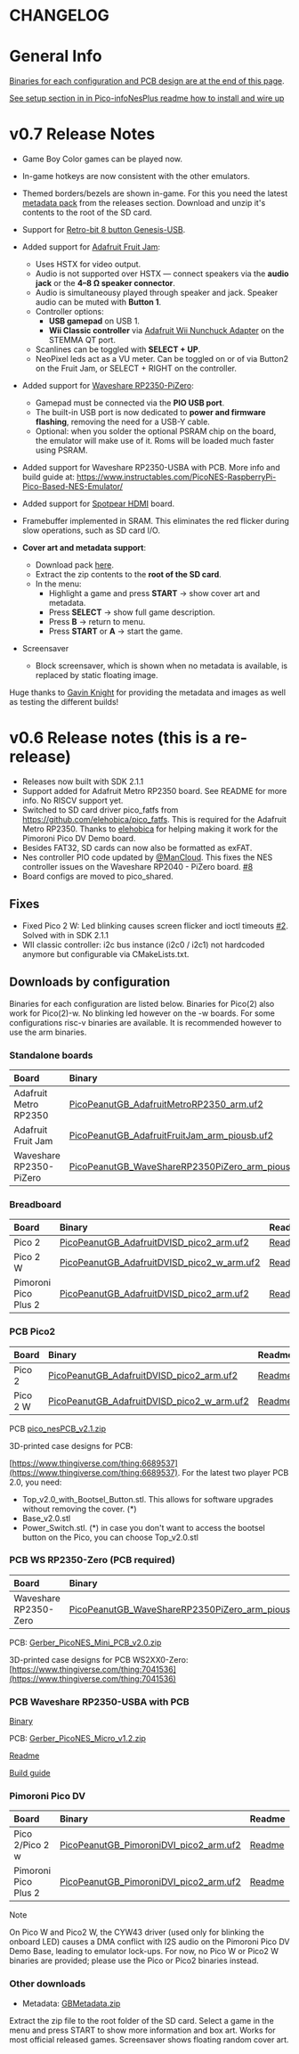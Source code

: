 # CHANGELOG

# General Info

[Binaries for each configuration and PCB design are at the end of this page](#downloads___).

[See setup section in in Pico-infoNesPlus readme how to install and wire up](https://github.com/fhoedemakers/pico-infonesPlus#pico-setup)

# v0.7 Release Notes

- Game Boy Color games can be played now.
- In-game hotkeys are now consistent with the other emulators. 
- Themed borders/bezels are shown in-game. For this you need the latest [metadata pack](https://github.com/fhoedemakers/pico-peanutGB/releases/latest/download/GBMetadata.zip) from the releases section. Download and unzip it's contents to the root of the SD card.
- Support for [Retro-bit 8 button Genesis-USB](https://www.retro-bit.com/controllers/genesis/#usb). 
- Added support for [Adafruit Fruit Jam](https://www.adafruit.com/product/6200):  
  - Uses HSTX for video output.  
  - Audio is not supported over HSTX — connect speakers via the **audio jack** or the **4–8 Ω speaker connector**.  
  - Audio is simultaneousy played through speaker and jack. Speaker audio can be muted with **Button 1**.  
  - Controller options:  
    - **USB gamepad** on USB 1.  
    - **Wii Classic controller** via [Adafruit Wii Nunchuck Adapter](https://www.adafruit.com/product/4836) on the STEMMA QT port.  
  - Scanlines can be toggled with **SELECT + UP**.  
  - NeoPixel leds act as a VU meter. Can be toggled on or of via Button2 on the Fruit Jam, or SELECT + RIGHT on the controller.

- Added support for [Waveshare RP2350-PiZero](https://www.waveshare.com/rp2350-pizero.htm):  
  - Gamepad must be connected via the **PIO USB port**.  
  - The built-in USB port is now dedicated to **power and firmware flashing**, removing the need for a USB-Y cable.  
  - Optional: when you solder the optional PSRAM chip on the board, the emulator will make use of it. Roms will be loaded much faster using PSRAM.

- Added support for Waveshare RP2350-USBA with PCB. More info and build guide at: https://www.instructables.com/PicoNES-RaspberryPi-Pico-Based-NES-Emulator/
- Added support for [Spotpear HDMI](https://spotpear.com/index/product/detail/id/1207.html) board.

- Framebuffer implemented in SRAM. This eliminates the red flicker during slow operations, such as SD card I/O.

- **Cover art and metadata support**:  
  - Download pack [here](https://github.com/fhoedemakers/pico-peanutGB/releases/latest/download/GBMetadata.zip).  
  - Extract the zip contents to the **root of the SD card**.  
  - In the menu:  
    - Highlight a game and press **START** → show cover art and metadata.  
    - Press **SELECT** → show full game description.  
    - Press **B** → return to menu.  
    - Press **START** or **A** → start the game.

- Screensaver
  - Block screensaver, which is shown when no metadata is available, is replaced by static floating image.

Huge thanks to [Gavin Knight](https://github.com/DynaMight1124) for providing the metadata and images as well as testing the different builds!

# v0.6 Release notes (this is a re-release)

- Releases now built with SDK 2.1.1
- Support added for Adafruit Metro RP2350 board. See README for more info. No RISCV support yet.
- Switched to SD card driver pico_fatfs from https://github.com/elehobica/pico_fatfs. This is required for the Adafruit Metro RP2350. Thanks to [elehobica](https://github.com/elehobica/pico_fatfs) for helping making it work for the Pimoroni Pico DV Demo board.
- Besides FAT32, SD cards can now also be formatted as exFAT.
- Nes controller PIO code updated by [@ManCloud](https://github.com/ManCloud). This fixes the NES controller issues on the Waveshare RP2040 - PiZero board. [#8](https://github.com/fhoedemakers/pico_shared/issues/8)
- Board configs are moved to pico_shared.

## Fixes
- Fixed Pico 2 W: Led blinking causes screen flicker and ioctl timeouts [#2](https://github.com/fhoedemakers/pico_shared/issues/2). Solved with in SDK 2.1.1
- WII classic controller: i2c bus instance (i2c0 / i2c1) not hardcoded anymore but configurable via CMakeLists.txt. 


<a name="downloads___"></a>
## Downloads by configuration

Binaries for each configuration are listed below. Binaries for Pico(2) also work for Pico(2)-w. No blinking led however on the -w boards.
For some configurations risc-v binaries are available. It is recommended however to use the arm binaries. 

### Standalone boards

| Board | Binary | Readme | |
|:--|:--|:--|:--|
| Adafruit Metro RP2350 | [PicoPeanutGB_AdafruitMetroRP2350_arm.uf2](https://github.com/fhoedemakers/pico-peanutGB/releases/latest/download/PicoPeanutGB_AdafruitMetroRP2350_arm.uf2) | [Readme](https://github.com/fhoedemakers/pico-infonesPlus/blob/main/README.md#adafruit-metro-rp2350) | |
| Adafruit Fruit Jam | [PicoPeanutGB_AdafruitFruitJam_arm_piousb.uf2](https://github.com/fhoedemakers/pico-peanutGB/releases/latest/download/PicoPeanutGB_AdafruitFruitJam_arm_piousb.uf2) | [Readme](https://github.com/fhoedemakers/pico-infonesPlus/blob/main/README.md#adafruit-fruit-jam)| |
| Waveshare RP2350-PiZero | [PicoPeanutGB_WaveShareRP2350PiZero_arm_piousb.uf2](https://github.com/fhoedemakers/pico-peanutGB/releases/latest/download/PicoPeanutGB_WaveShareRP2350PiZero_arm_piousb.uf2) | [Readme](https://github.com/fhoedemakers/pico-infonesPlus/blob/main/README.md#waveshare-rp2040rp2350-pizero-development-board)| [3-D Printed case](https://github.com/fhoedemakers/pico-infonesPlus/blob/main/README.md#3d-printed-case-for-rp2040rp2350-pizero) |

### Breadboard

| Board | Binary | Readme |
|:--|:--|:--|
| Pico 2 | [PicoPeanutGB_AdafruitDVISD_pico2_arm.uf2](https://github.com/fhoedemakers/pico-peanutGB/releases/latest/download/PicoPeanutGB_AdafruitDVISD_pico2_arm.uf2) | [Readme](https://github.com/fhoedemakers/pico-infonesPlus/blob/main/README.md#raspberry-pi-pico-or-pico-2-setup-with-adafruit-hardware-and-breadboard) |
| Pico 2 W | [PicoPeanutGB_AdafruitDVISD_pico2_w_arm.uf2](https://github.com/fhoedemakers/pico-peanutGB/releases/latest/download/PicoPeanutGB_AdafruitDVISD_pico2_w_arm.uf2) | [Readme](https://github.com/fhoedemakers/pico-infonesPlus/blob/main/README.md#raspberry-pi-pico-or-pico-2-setup-with-adafruit-hardware-and-breadboard) |
| Pimoroni Pico Plus 2 | [PicoPeanutGB_AdafruitDVISD_pico2_arm.uf2](https://github.com/fhoedemakers/pico-peanutGB/releases/latest/download/PicoPeanutGB_AdafruitDVISD_pico2_arm.uf2) | [Readme](https://github.com/fhoedemakers/pico-infonesPlus/blob/main/README.md#raspberry-pi-pico-or-pico-2-setup-with-adafruit-hardware-and-breadboard) |


### PCB Pico2

| Board | Binary | Readme |
|:--|:--|:--|
| Pico 2 | [PicoPeanutGB_AdafruitDVISD_pico2_arm.uf2](https://github.com/fhoedemakers/pico-peanutGB/releases/latest/download/PicoPeanutGB_AdafruitDVISD_pico2_arm.uf2) | [Readme](https://github.com/fhoedemakers/pico-infonesPlus/blob/main/README.md#pcb-with-raspberry-pi-pico-or-pico-2) |
| Pico 2 W | [PicoPeanutGB_AdafruitDVISD_pico2_w_arm.uf2](https://github.com/fhoedemakers/pico-peanutGB/releases/latest/download/PicoPeanutGB_AdafruitDVISD_pico2_w_arm.uf2) | [Readme](https://github.com/fhoedemakers/pico-infonesPlus/blob/main/README.md#pcb-with-raspberry-pi-pico-or-pico-2) |

PCB [pico_nesPCB_v2.1.zip](https://github.com/fhoedemakers/pico-peanutGB/releases/latest/download/pico_nesPCB_v2.1.zip)

3D-printed case designs for PCB:

[https://www.thingiverse.com/thing:6689537](https://www.thingiverse.com/thing:6689537). 
For the latest two player PCB 2.0, you need:

- Top_v2.0_with_Bootsel_Button.stl. This allows for software upgrades without removing the cover. (*)
- Base_v2.0.stl
- Power_Switch.stl.
(*) in case you don't want to access the bootsel button on the Pico, you can choose Top_v2.0.stl

### PCB WS RP2350-Zero (PCB required)

| Board | Binary | Readme |
|:--|:--|:--|
| Waveshare RP2350-Zero | [PicoPeanutGB_WaveShareRP2350PiZero_arm_piousb.uf2](https://github.com/fhoedemakers/pico-peanutGB/releases/latest/download/PicoPeanutGB_WaveShareRP2350ZeroWithPCB_arm.uf2) | [Readme](https://github.com/fhoedemakers/pico-infonesPlus/blob/main/README.md#pcb-with-waveshare-rp2040rp2350-zero) |

PCB: [Gerber_PicoNES_Mini_PCB_v2.0.zip](https://github.com/fhoedemakers/pico-peanutGB/releases/latest/download/Gerber_PicoNES_Mini_PCB_v2.0.zip)

3D-printed case designs for PCB WS2XX0-Zero:
[https://www.thingiverse.com/thing:7041536](https://www.thingiverse.com/thing:7041536)

### PCB Waveshare RP2350-USBA with PCB
[Binary](https://github.com/fhoedemakers/pico-peanutGB/releases/latest/download/PicoPeanutGB_WaveShare2350USBA_arm_piousb.uf2)

PCB: [Gerber_PicoNES_Micro_v1.2.zip](https://github.com/fhoedemakers/pico-peanutGB/releases/latest/download/Gerber_PicoNES_Micro_v1.2.zip)

[Readme](https://github.com/fhoedemakers/pico-infonesPlus/blob/main/README.md#pcb-with-waveshare-rp2350-usb-a)

[Build guide](https://www.instructables.com/PicoNES-RaspberryPi-Pico-Based-NES-Emulator/)


### Pimoroni Pico DV

| Board | Binary | Readme |
|:--|:--| :--|
| Pico 2/Pico 2 w | [PicoPeanutGB_PimoroniDVI_pico2_arm.uf2](https://github.com/fhoedemakers/pico-peanutGB/releases/latest/download/PicoPeanutGB_PimoroniDVI_pico2_arm.uf2) | [Readme](https://github.com/fhoedemakers/pico-infonesPlus/blob/main/README.md#raspberry-pi-pico-or-pico-2-setup-for-pimoroni-pico-dv-demo-base) |
| Pimoroni Pico Plus 2 | [PicoPeanutGB_PimoroniDVI_pico2_arm.uf2](https://github.com/fhoedemakers/pico-peanutGB/releases/latest/download/PicoPeanutGB_PimoroniDVI_pico2_arm.uf2) | [Readme](https://github.com/fhoedemakers/pico-infonesPlus/blob/main/README.md#raspberry-pi-pico-or-pico-2-setup-for-pimoroni-pico-dv-demo-base) |

> [!NOTE]
> On Pico W and Pico2 W, the CYW43 driver (used only for blinking the onboard LED) causes a DMA conflict with I2S audio on the Pimoroni Pico DV Demo Base, leading to emulator lock-ups. For now, no Pico W or Pico2 W binaries are provided; please use the Pico or Pico2 binaries instead.


### Other downloads

- Metadata: [GBMetadata.zip](https://github.com/fhoedemakers/pico-peanutGB/releases/latest/download/GBMetadata.zip)


Extract the zip file to the root folder of the SD card. Select a game in the menu and press START to show more information and box art. Works for most official released games. Screensaver shows floating random cover art.



